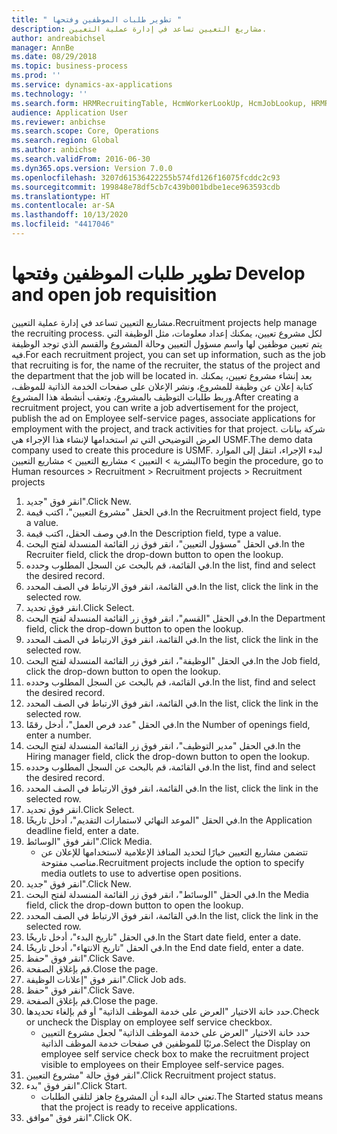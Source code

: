 ```yaml
---
title: " تطوير طلبات الموظفين وفتحها "
description: مشاريع التعيين تساعد في إدارة عملية التعيين.
author: andreabichsel
manager: AnnBe
ms.date: 08/29/2018
ms.topic: business-process
ms.prod: ''
ms.service: dynamics-ax-applications
ms.technology: ''
ms.search.form: HRMRecruitingTable, HcmWorkerLookUp, HcmJobLookup, HRMRecruitingMedia, HRMRecruitingJobAd, HcmPersonnelManagementWorkspace
audience: Application User
ms.reviewer: anbichse
ms.search.scope: Core, Operations
ms.search.region: Global
ms.author: anbichse
ms.search.validFrom: 2016-06-30
ms.dyn365.ops.version: Version 7.0.0
ms.openlocfilehash: 3207d61536422255b574fd126f16075fcddc2c93
ms.sourcegitcommit: 199848e78df5cb7c439b001bdbe1ece963593cdb
ms.translationtype: HT
ms.contentlocale: ar-SA
ms.lasthandoff: 10/13/2020
ms.locfileid: "4417046"
---
```

# <a name="develop-and-open-job-requisition"></a><span data-ttu-id="b38e9-103"> تطوير طلبات الموظفين وفتحها </span><span class="sxs-lookup"><span data-stu-id="b38e9-103">Develop and open job requisition</span></span>



<span data-ttu-id="b38e9-104">مشاريع التعيين تساعد في إدارة عملية التعيين.</span><span class="sxs-lookup"><span data-stu-id="b38e9-104">Recruitment projects help manage the recruiting process.</span></span> <span data-ttu-id="b38e9-105">لكل مشروع تعيين، يمكنك إعداد معلومات، مثل الوظيفة التي يتم تعيين موظفين لها واسم مسؤول التعيين‬ وحالة المشروع والقسم الذي توجد الوظيفة فيه.</span><span class="sxs-lookup"><span data-stu-id="b38e9-105">For each recruitment project, you can set up information, such as the job that recruiting is for, the name of the recruiter, the status of the project and the department that the job will be located in.</span></span> <span data-ttu-id="b38e9-106">بعد إنشاء مشروع تعيين، يمكنك كتابة إعلان عن وظيفة للمشروع، ونشر الإعلان على صفحات الخدمة الذاتية للموظف، وربط طلبات التوظيف بالمشروع، وتعقب أنشطة هذا المشروع.</span><span class="sxs-lookup"><span data-stu-id="b38e9-106">After creating a recruitment project, you can write a job advertisement for the project, publish the ad on Employee self-service pages, associate applications for employment with the project, and track activities for that project.</span></span> <span data-ttu-id="b38e9-107">شركة بيانات العرض التوضيحي التي تم استخدامها لإنشاء هذا الإجراء هي USMF.</span><span class="sxs-lookup"><span data-stu-id="b38e9-107">The demo data company used to create this procedure is USMF.</span></span> <span data-ttu-id="b38e9-108">لبدء الإجراء، انتقل إلى الموارد البشرية > التعيين > مشاريع التعيين > مشاريع التعيين</span><span class="sxs-lookup"><span data-stu-id="b38e9-108">To begin the procedure, go to Human resources > Recruitment > Recruitment projects > Recruitment projects</span></span>

1. <span data-ttu-id="b38e9-109">انقر فوق "جديد".</span><span class="sxs-lookup"><span data-stu-id="b38e9-109">Click New.</span></span>
2. <span data-ttu-id="b38e9-110">في الحقل "مشروع التعيين"، اكتب قيمة.</span><span class="sxs-lookup"><span data-stu-id="b38e9-110">In the Recruitment project field, type a value.</span></span>
3. <span data-ttu-id="b38e9-111">في وصف الحقل، اكتب قيمة.</span><span class="sxs-lookup"><span data-stu-id="b38e9-111">In the Description field, type a value.</span></span>
4. <span data-ttu-id="b38e9-112">في الحقل "مسؤول التعيين"، انقر فوق زر القائمة المنسدلة لفتح البحث.</span><span class="sxs-lookup"><span data-stu-id="b38e9-112">In the Recruiter field, click the drop-down button to open the lookup.</span></span>
5. <span data-ttu-id="b38e9-113">في القائمة، قم بالبحث عن السجل المطلوب وحدده.</span><span class="sxs-lookup"><span data-stu-id="b38e9-113">In the list, find and select the desired record.</span></span>
6. <span data-ttu-id="b38e9-114">في القائمة، انقر فوق الارتباط في الصف المحدد.</span><span class="sxs-lookup"><span data-stu-id="b38e9-114">In the list, click the link in the selected row.</span></span>
7. <span data-ttu-id="b38e9-115">انقر فوق تحديد.</span><span class="sxs-lookup"><span data-stu-id="b38e9-115">Click Select.</span></span>
8. <span data-ttu-id="b38e9-116">في الحقل "القسم"، انقر فوق زر القائمة المنسدلة لفتح البحث.</span><span class="sxs-lookup"><span data-stu-id="b38e9-116">In the Department field, click the drop-down button to open the lookup.</span></span>
9. <span data-ttu-id="b38e9-117">في القائمة، انقر فوق الارتباط في الصف المحدد.</span><span class="sxs-lookup"><span data-stu-id="b38e9-117">In the list, click the link in the selected row.</span></span>
10. <span data-ttu-id="b38e9-118">في الحقل "الوظيفة"، انقر فوق زر القائمة المنسدلة لفتح البحث.</span><span class="sxs-lookup"><span data-stu-id="b38e9-118">In the Job field, click the drop-down button to open the lookup.</span></span>
11. <span data-ttu-id="b38e9-119">في القائمة، قم بالبحث عن السجل المطلوب وحدده.</span><span class="sxs-lookup"><span data-stu-id="b38e9-119">In the list, find and select the desired record.</span></span>
12. <span data-ttu-id="b38e9-120">في القائمة، انقر فوق الارتباط في الصف المحدد.</span><span class="sxs-lookup"><span data-stu-id="b38e9-120">In the list, click the link in the selected row.</span></span>
13. <span data-ttu-id="b38e9-121">في الحقل "عدد فرص العمل‬"، أدخل رقمًا.</span><span class="sxs-lookup"><span data-stu-id="b38e9-121">In the Number of openings field, enter a number.</span></span>
14. <span data-ttu-id="b38e9-122">في الحقل "مدير التوظيف‬"، انقر فوق زر القائمة المنسدلة لفتح البحث.</span><span class="sxs-lookup"><span data-stu-id="b38e9-122">In the Hiring manager field, click the drop-down button to open the lookup.</span></span>
15. <span data-ttu-id="b38e9-123">في القائمة، قم بالبحث عن السجل المطلوب وحدده.</span><span class="sxs-lookup"><span data-stu-id="b38e9-123">In the list, find and select the desired record.</span></span>
16. <span data-ttu-id="b38e9-124">في القائمة، انقر فوق الارتباط في الصف المحدد.</span><span class="sxs-lookup"><span data-stu-id="b38e9-124">In the list, click the link in the selected row.</span></span>
17. <span data-ttu-id="b38e9-125">انقر فوق تحديد.</span><span class="sxs-lookup"><span data-stu-id="b38e9-125">Click Select.</span></span>
18. <span data-ttu-id="b38e9-126">في الحقل "الموعد النهائي لاستمارات التقديم‬"، أدخل تاريخًا.</span><span class="sxs-lookup"><span data-stu-id="b38e9-126">In the Application deadline field, enter a date.</span></span>
19. <span data-ttu-id="b38e9-127">انقر فوق "الوسائط‬".</span><span class="sxs-lookup"><span data-stu-id="b38e9-127">Click Media.</span></span>
    * <span data-ttu-id="b38e9-128">تتضمن مشاريع التعيين خيارًا لتحديد المنافذ الإعلامية لاستخدامها للإعلان عن مناصب مفتوحة.</span><span class="sxs-lookup"><span data-stu-id="b38e9-128">Recruitment projects include the option to specify media outlets to use to advertise open positions.</span></span>  
20. <span data-ttu-id="b38e9-129">انقر فوق "جديد".</span><span class="sxs-lookup"><span data-stu-id="b38e9-129">Click New.</span></span>
21. <span data-ttu-id="b38e9-130">في الحقل "الوسائط"، انقر فوق زر القائمة المنسدلة لفتح البحث.</span><span class="sxs-lookup"><span data-stu-id="b38e9-130">In the Media field, click the drop-down button to open the lookup.</span></span>
22. <span data-ttu-id="b38e9-131">في القائمة، انقر فوق الارتباط في الصف المحدد.</span><span class="sxs-lookup"><span data-stu-id="b38e9-131">In the list, click the link in the selected row.</span></span>
23. <span data-ttu-id="b38e9-132">في الحقل "تاريخ البدء"، أدخل تاريخًا.</span><span class="sxs-lookup"><span data-stu-id="b38e9-132">In the Start date field, enter a date.</span></span>
24. <span data-ttu-id="b38e9-133">في الحقل "تاريخ الانتهاء"، أدخل تاريخًا.</span><span class="sxs-lookup"><span data-stu-id="b38e9-133">In the End date field, enter a date.</span></span>
25. <span data-ttu-id="b38e9-134">انقر فوق "حفظ".</span><span class="sxs-lookup"><span data-stu-id="b38e9-134">Click Save.</span></span>
26. <span data-ttu-id="b38e9-135">قم بإغلاق الصفحة.</span><span class="sxs-lookup"><span data-stu-id="b38e9-135">Close the page.</span></span>
27. <span data-ttu-id="b38e9-136">انقر فوق "إعلانات الوظيفة".</span><span class="sxs-lookup"><span data-stu-id="b38e9-136">Click Job ads.</span></span>
28. <span data-ttu-id="b38e9-137">انقر فوق "حفظ".</span><span class="sxs-lookup"><span data-stu-id="b38e9-137">Click Save.</span></span>
29. <span data-ttu-id="b38e9-138">قم بإغلاق الصفحة.</span><span class="sxs-lookup"><span data-stu-id="b38e9-138">Close the page.</span></span>
30. <span data-ttu-id="b38e9-139">حدد خانة الاختيار "العرض على خدمة الموظف الذاتية‬" أو قم بإلغاء تحديدها.</span><span class="sxs-lookup"><span data-stu-id="b38e9-139">Check or uncheck the Display on employee self service checkbox.</span></span>
    * <span data-ttu-id="b38e9-140">حدد خانة الاختيار "العرض على خدمة الموظف الذاتية‬" لجعل مشروع التعيين مرئيًا للموظفين في صفحات خدمة الموظف الذاتية‬.</span><span class="sxs-lookup"><span data-stu-id="b38e9-140">Select the Display on employee self service check box to make the recruitment project visible to employees on their Employee self-service pages.</span></span>  
31. <span data-ttu-id="b38e9-141">انقر فوق حالة "مشروع التعيين".</span><span class="sxs-lookup"><span data-stu-id="b38e9-141">Click Recruitment project status.</span></span>
32. <span data-ttu-id="b38e9-142">انقر فوق "بدء".</span><span class="sxs-lookup"><span data-stu-id="b38e9-142">Click Start.</span></span>
    * <span data-ttu-id="b38e9-143">تعني حالة البدء أن المشروع جاهز لتلقي الطلبات.</span><span class="sxs-lookup"><span data-stu-id="b38e9-143">The Started status means that the project is ready to receive applications.</span></span>  
33. <span data-ttu-id="b38e9-144">انقر فوق "موافق".</span><span class="sxs-lookup"><span data-stu-id="b38e9-144">Click OK.</span></span>

